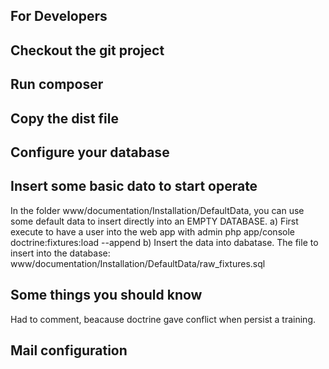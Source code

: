 For Developers
--------------

Checkout the git project
------------------------

Run composer
------------

Copy the dist file
------------------

Configure your database
-----------------------

Insert some basic dato to start operate
---------------------------------------
In the folder www/documentation/Installation/DefaultData, you can use some default data to insert directly into an EMPTY DATABASE.
a) First execute to have a user into the web app with admin
php app/console doctrine:fixtures:load --append
b) Insert the data into dabatase. The file to insert into the database: www/documentation/Installation/DefaultData/raw_fixtures.sql




Some things you should know
---------------------------
Had to comment, beacause doctrine gave conflict when persist a training.


Mail configuration
------------------

